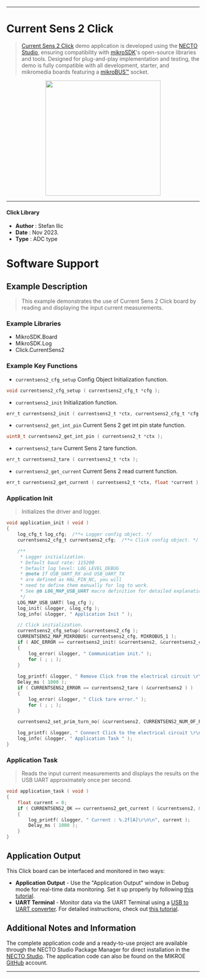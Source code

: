 
---
# Current Sens 2 Click

> [Current Sens 2 Click](https://www.mikroe.com/?pid_product=MIKROE-6018) demo application is developed using
the [NECTO Studio](https://www.mikroe.com/necto), ensuring compatibility with [mikroSDK](https://www.mikroe.com/mikrosdk)'s
open-source libraries and tools. Designed for plug-and-play implementation and testing, the demo is fully compatible with
all development, starter, and mikromedia boards featuring a [mikroBUS&trade;](https://www.mikroe.com/mikrobus) socket.

<p align="center">
  <img src="https://www.mikroe.com/?pid_product=MIKROE-6018&image=1" height=300px>
</p>

---

#### Click Library

- **Author**        : Stefan Ilic
- **Date**          : Nov 2023.
- **Type**          : ADC type

# Software Support

## Example Description

> This example demonstrates the use of Current Sens 2 Click board by reading and
  displaying the input current measurements.

### Example Libraries

- MikroSDK.Board
- MikroSDK.Log
- Click.CurrentSens2

### Example Key Functions

- `currentsens2_cfg_setup` Config Object Initialization function.
```c
void currentsens2_cfg_setup ( currentsens2_cfg_t *cfg );
```

- `currentsens2_init` Initialization function.
```c
err_t currentsens2_init ( currentsens2_t *ctx, currentsens2_cfg_t *cfg );
```

- `currentsens2_get_int_pin` Current Sens 2 get int pin state function.
```c
uint8_t currentsens2_get_int_pin ( currentsens2_t *ctx );
```

- `currentsens2_tare` Current Sens 2 tare function.
```c
err_t currentsens2_tare ( currentsens2_t *ctx );
```

- `currentsens2_get_current` Current Sens 2 read current function.
```c
err_t currentsens2_get_current ( currentsens2_t *ctx, float *current );
```

### Application Init

> Initializes the driver and logger.

```c
void application_init ( void )
{
    log_cfg_t log_cfg;  /**< Logger config object. */
    currentsens2_cfg_t currentsens2_cfg;  /**< Click config object. */

    /** 
     * Logger initialization.
     * Default baud rate: 115200
     * Default log level: LOG_LEVEL_DEBUG
     * @note If USB_UART_RX and USB_UART_TX 
     * are defined as HAL_PIN_NC, you will 
     * need to define them manually for log to work. 
     * See @b LOG_MAP_USB_UART macro definition for detailed explanation.
     */
    LOG_MAP_USB_UART( log_cfg );
    log_init( &logger, &log_cfg );
    log_info( &logger, " Application Init " );

    // Click initialization.
    currentsens2_cfg_setup( &currentsens2_cfg );
    CURRENTSENS2_MAP_MIKROBUS( currentsens2_cfg, MIKROBUS_1 );
    if ( ADC_ERROR == currentsens2_init( &currentsens2, &currentsens2_cfg ) )
    {
        log_error( &logger, " Communication init." );
        for ( ; ; );
    }
    
    log_printf( &logger, " Remove Click from the electrical circuit \r\n" );
    Delay_ms ( 1000 );
    if ( CURRENTSENS2_ERROR == currentsens2_tare ( &currentsens2 ) )
    {
        log_error( &logger, " Click tare error." );
        for ( ; ; );
    }

    currentsens2_set_prim_turn_no( &currentsens2, CURRENTSENS2_NUM_OF_PASSES_1 );

    log_printf( &logger, " Connect Click to the electrical circuit \r\n" );
    log_info( &logger, " Application Task " );
}
```

### Application Task

> Reads the input current measurements and displays the results on the USB UART
  approximately once per second.

```c
void application_task ( void ) 
{
    float current = 0;
    if ( CURRENTSENS2_OK == currentsens2_get_current ( &currentsens2, &current ) ) 
    {
        log_printf( &logger, " Current : %.2f[A]\r\n\n", current );
        Delay_ms ( 1000 );
    }
}
```

## Application Output

This Click board can be interfaced and monitored in two ways:
- **Application Output** - Use the "Application Output" window in Debug mode for real-time data monitoring.
Set it up properly by following [this tutorial](https://www.youtube.com/watch?v=ta5yyk1Woy4).
- **UART Terminal** - Monitor data via the UART Terminal using
a [USB to UART converter](https://www.mikroe.com/click/interface/usb?interface*=uart,uart). For detailed instructions,
check out [this tutorial](https://help.mikroe.com/necto/v2/Getting%20Started/Tools/UARTTerminalTool).

## Additional Notes and Information

The complete application code and a ready-to-use project are available through the NECTO Studio Package Manager for 
direct installation in the [NECTO Studio](https://www.mikroe.com/necto). The application code can also be found on
the MIKROE [GitHub](https://github.com/MikroElektronika/mikrosdk_click_v2) account.

---
